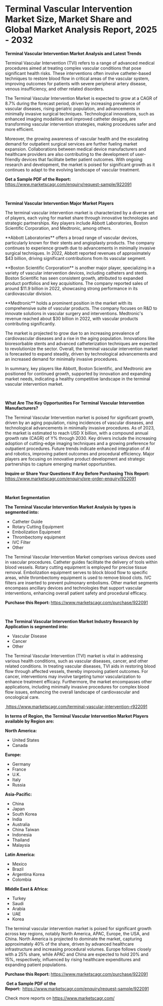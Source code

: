 <p><h1>Terminal Vascular Intervention Market Size, Market Share and Global Market Analysis Report, 2025 - 2032</h1></p><p><strong>Terminal Vascular Intervention Market Analysis and Latest Trends</strong></p>
<p><p>Terminal Vascular Intervention (TVI) refers to a range of advanced medical procedures aimed at treating complex vascular conditions that pose significant health risks. These interventions often involve catheter-based techniques to restore blood flow in critical areas of the vascular system, improving outcomes for patients with severe peripheral artery disease, venous insufficiency, and other related disorders. </p><p>The Terminal Vascular Intervention Market is expected to grow at a CAGR of 8.7% during the forecast period, driven by increasing prevalence of vascular diseases, rising geriatric population, and advancements in minimally invasive surgical techniques. Technological innovations, such as enhanced imaging modalities and improved catheter designs, are transforming vascular intervention strategies, making procedures safer and more efficient. </p><p>Moreover, the growing awareness of vascular health and the escalating demand for outpatient surgical services are further fueling market expansion. Collaborations between medical device manufacturers and healthcare providers are also contributing to the development of user-friendly devices that facilitate better patient outcomes. With ongoing research and development, the market is poised for significant growth as it continues to adapt to the evolving landscape of vascular treatment.</p></p>
<p><strong>Get a Sample PDF of the Report:&nbsp;</strong> <a href="https://www.marketscagr.com/enquiry/request-sample/922091?utm_campaign=3095&utm_medium=2&utm_source=Github&utm_content=ia&utm_term=07032025&utm_id=terminal-vascular-intervention">https://www.marketscagr.com/enquiry/request-sample/922091</a></p>
<p>&nbsp;</p>
<p><strong>Terminal Vascular Intervention Major Market Players</strong></p>
<p><p>The terminal vascular intervention market is characterized by a diverse set of players, each vying for market share through innovative technologies and strategic partnerships. Key players include Abbott Laboratories, Boston Scientific Corporation, and Medtronic, among others.</p><p>**Abbott Laboratories** offers a broad range of vascular devices, particularly known for their stents and angioplasty products. The company continues to experience growth due to advancements in minimally invasive surgical techniques. In 2022, Abbott reported revenues of approximately $43 billion, driving significant contributions from its vascular segment.</p><p>**Boston Scientific Corporation** is another major player, specializing in a variety of vascular intervention devices, including catheters and stents. Boston Scientific has seen consistent growth, attributed to expanded product portfolios and key acquisitions. The company reported sales of around $11.9 billion in 2022, showcasing strong performance in its cardiovascular division.</p><p>**Medtronic** holds a prominent position in the market with its comprehensive suite of vascular products. The company focuses on R&D to innovate solutions in vascular surgery and interventions. Medtronic's revenue reached about $30 billion in 2022, with vascular products contributing significantly.</p><p>The market is projected to grow due to an increasing prevalence of cardiovascular diseases and a rise in the aging population. Innovations like bioresorbable stents and advanced catheterization techniques are expected to revolutionize the sector. Overall, the terminal vascular intervention market is forecasted to expand steadily, driven by technological advancements and an increased demand for minimally invasive procedures. </p><p>In summary, key players like Abbott, Boston Scientific, and Medtronic are positioned for continued growth, supported by innovation and expanding market needs, indicating a healthy competitive landscape in the terminal vascular intervention market.</p></p>
<p>&nbsp;</p>
<p><strong>What Are The Key Opportunities For Terminal Vascular Intervention Manufacturers?</strong></p>
<p><p>The Terminal Vascular Intervention market is poised for significant growth, driven by an aging population, rising incidences of vascular diseases, and technological advancements in minimally invasive procedures. As of 2023, the market is estimated to reach USD X billion, with a compound annual growth rate (CAGR) of Y% through 2030. Key drivers include the increasing adoption of cutting-edge imaging techniques and a growing preference for outpatient procedures. Future trends indicate enhanced integration of AI and robotics, improving patient outcomes and procedural efficiency. Major players are focusing on innovative product development and strategic partnerships to capture emerging market opportunities.</p></p>
<p><strong>Inquire or Share Your Questions If Any Before Purchasing This Report:</strong> <a href="https://www.marketscagr.com/enquiry/pre-order-enquiry/922091?utm_campaign=3095&utm_medium=2&utm_source=Github&utm_content=ia&utm_term=07032025&utm_id=terminal-vascular-intervention">https://www.marketscagr.com/enquiry/pre-order-enquiry/922091</a></p>
<p>&nbsp;</p>
<p><strong>Market Segmentation</strong></p>
<p><strong>The Terminal Vascular Intervention Market Analysis by types is segmented into:</strong></p>
<p><ul><li>Catheter Guide</li><li>Rotary Cutting Equipment</li><li>Embolization Equipment</li><li>Thrombectomy equipment</li><li>IVC Filter</li><li>Other</li></ul></p>
<p><p>The Terminal Vascular Intervention Market comprises various devices used in vascular procedures. Catheter guides facilitate the delivery of tools within blood vessels. Rotary cutting equipment is employed for precise tissue removal. Embolization equipment serves to block blood flow to specific areas, while thrombectomy equipment is used to remove blood clots. IVC filters are inserted to prevent pulmonary embolisms. Other market segments encompass ancillary devices and technologies that support vascular interventions, enhancing overall patient safety and procedural efficacy.</p></p>
<p><strong>Purchase this Report:&nbsp;</strong><a href="https://www.marketscagr.com/purchase/922091?utm_campaign=3095&utm_medium=2&utm_source=Github&utm_content=ia&utm_term=07032025&utm_id=terminal-vascular-intervention">https://www.marketscagr.com/purchase/922091</a></p>
<p>&nbsp;</p>
<p><strong>The Terminal Vascular Intervention Market Industry Research by Application is segmented into:</strong></p>
<p><ul><li>Vascular Disease</li><li>Cancer</li><li>Other</li></ul></p>
<p><p>The Terminal Vascular Intervention (TVI) market is vital in addressing various health conditions, such as vascular diseases, cancer, and other related conditions. In treating vascular diseases, TVI aids in restoring blood flow through affected vessels, thereby improving patient outcomes. For cancer, interventions may involve targeting tumor vascularization to enhance treatment efficacy. Furthermore, the market encompasses other applications, including minimally invasive procedures for complex blood flow issues, enhancing the overall landscape of cardiovascular and oncological care.</p></p>
<p><a href="https://www.marketscagr.com/terminal-vascular-intervention-r922091?utm_campaign=3095&utm_medium=2&utm_source=Github&utm_content=ia&utm_term=07032025&utm_id=terminal-vascular-intervention">&nbsp;https://www.marketscagr.com/terminal-vascular-intervention-r922091</a></p>
<p><strong>In terms of Region, the Terminal Vascular Intervention Market Players available by Region are:</strong></p>
<p>
    <p> <strong> North America: </strong>
        <ul>
            <li>United States</li>
            <li>Canada</li>
        </ul>
        </p> 
    <p> <strong> Europe: </strong>
        <ul>
            <li>Germany</li>
            <li>France</li>
            <li>U.K.</li>
            <li>Italy</li>
            <li>Russia</li>
        </ul>
        </p> 
    <p> <strong> Asia-Pacific: </strong>
        <ul>
            <li>China</li>
            <li>Japan</li>
            <li>South Korea</li>
            <li>India</li>
            <li>Australia</li>
            <li>China Taiwan</li>
            <li>Indonesia</li>
            <li>Thailand</li>
            <li>Malaysia</li>
        </ul>
        </p> 
    <p> <strong> Latin America: </strong>
        <ul>
            <li>Mexico</li>
            <li>Brazil</li>
            <li>Argentina Korea</li>
            <li>Colombia</li>
        </ul>
        </p> 
    <p> <strong> Middle East & Africa: </strong>
        <ul>
            <li>Turkey</li>
            <li>Saudi</li>
            <li>Arabia</li>
            <li>UAE</li>
            <li>Korea</li>
        </ul>
    </p>
    </p>
<p><p>The terminal vascular intervention market is poised for significant growth across key regions, notably North America, APAC, Europe, the USA, and China. North America is projected to dominate the market, capturing approximately 40% of the share, driven by advanced healthcare infrastructure and increasing procedural volumes. Europe follows closely with a 25% share, while APAC and China are expected to hold 20% and 15%, respectively, influenced by rising healthcare expenditures and expanding patient populations.</p></p>
<p><strong>Purchase this Report: </strong><a href="https://www.marketscagr.com/purchase/922091?utm_campaign=3095&utm_medium=2&utm_source=Github&utm_content=ia&utm_term=07032025&utm_id=terminal-vascular-intervention">https://www.marketscagr.com/purchase/922091</a></p>
<p>&nbsp;<strong>Get a Sample PDF of the Report:&nbsp;&nbsp;</strong><a href="https://www.marketscagr.com/enquiry/request-sample/922091?utm_campaign=3095&utm_medium=2&utm_source=Github&utm_content=ia&utm_term=07032025&utm_id=terminal-vascular-intervention">https://www.marketscagr.com/enquiry/request-sample/922091</a></p>
<p><strong></strong></p>
<p>Check more reports on <a href="https://www.marketscagr.com/?utm_campaign=3095&utm_medium=2&utm_source=Github&utm_content=ia&utm_term=07032025&utm_id=terminal-vascular-intervention">https://www.marketscagr.com/</a></p>